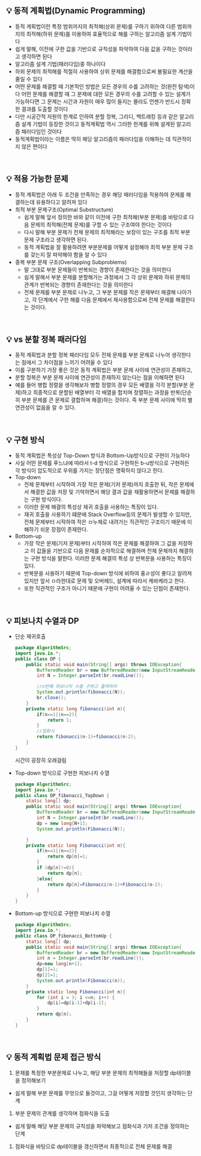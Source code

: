 <aside>
<h2>💡 동적 계획법(Dynamic Programming)</h2>

</aside>

- 동적 계획법이란 특정 범위까지의 최적해(상위 문제)를 구하기 위하여 다른 범위까지의 최적해(하위 문제)를 이용하여 효율적으로 해를 구하는 알고리즘 설계 기법이다
- 쉽게 말해, 이전에 구한 값을 기반으로 규칙성을 파악하여 다음 값을 구하는 것이라고 생각하면 된다
- 알고리즘 설계 기법(패러다임)중 하나이다
- 하위 문제의 최적해를 적절히 사용하여 상위 문제를 해결함으로써 불필요한 계산을 줄일 수 있다
- 어떤 문제를 해결할 때 기본적인 방법은 모든 경우의 수를 고려하는 것(완전 탐색)이다 어떤 문제를 해결할 때 그 문제에 대한 모든 경우의 수를 고려할 수 있는 설계가 가능하다면 그 문제는 시간과 자원이 매우 많이 들지는 몰라도 언젠가 반드시 정확한 결과를 도출할 것이다
- 다만 시공간적 자원의 한계로 인하여 분할 정복, 그리디, 백트래킹 등과 같은 알고리즘 설계 기법이 등장한 것이고 동적계획법 역시 그러한 한계를 위해 설계된 알고리즘 패러다임인 것이다
- 동적계획법이라는 이름은 딱히 해당 알고리즘의 패러다임을 이해하는 데 직관적이지 않은 편이다

<br>
<aside>
<h2>💡 적용 가능한 문제</h2>

</aside>

- 동적 계획법은 아래 두 조건을 만족하는 경우 해당 패러다임을 적용하여 문제를 해결하는데 유용하다고 알려져 있다
- 최적 부분 문제구조(Optimal Substructure)
    - 쉽게 말해 앞서 정의한 바와 같이 이전에 구한 최적해(부분 문제)를 바탕으로 다음 문제의 최적해(전체 문제)를 구할 수 있는 구조여야 한다는 것이다
    - 다시 말해 부분 문제가 전체 문제의 최적해라는 보장이 있는 구조를 최적 부분 문제 구조라고 생각하면 된다.
    - 동적 계획법을 잘 활용하려면 부분문제를 어떻게 설정해야 최적 부분 문제 구조를 갖는지 잘 파악해야 함을 알 수 있다
- 중복 부분 문제 구조(Overlapping Subproblems)
    - 말 그대로 부분 문제들이 반복되는 경향이 존재한다는 것을 의미한다
    - 쉽게 말해서 부분 문제를 분할해가는 과정에서 그 각 상위 문제와 하위 문제의 관계가 반복되는 경향이 존재한다는 것을 의미한다
    - 전체 문제를 부분 문제로 나누고, 그 부분 문제를 작은 문제부터 해결해 나아가고, 각 단계에서 구한 해를 다음 문제에서 재사용함으로써 전체 문제를 해결한다는 것이다.
    
<br>
<aside>
<h2>💡 vs 분할 정복 패러다임</h2>

</aside>

- 동적 계획법과 분할 정복 패러다임 모두 전체 문제를 부분 문제로 나누어 생각한다는 점에서 그 차이점을 느끼기 어려울 수 있다
- 이를 구분하기 가장 좋은 것은 동적 계획법은 부분 문제 사이에 연관성이 존재하고,
- 분할 정복은 부분 문제 사이에 연관성이 존재하지 않는다는 점을 이해하면 된다
- 예를 들어 병합 정렬을 생각해보자 병합 정렬의 경우 모든 배열을 각각 분할(부분 문제)하고 최종적으로 분할된 배열부터 각 배열을 합치며 정렬하는 과정을 반복(단순히 부분 문제를 큰 문제로 결합하며 해결)하는 것이다. 즉 부분 문제 사이에 딱히 별 연관성이 없음을 알 수 있다.
<br>
<aside>
<h2>💡 구현 방식</h2>

</aside>

- 동적 계획법은 특성상 Top-Down 방식과 Bottom-Up방식으로 구현이 가능하다
- 사실 어떤 문제를 푸느냐에 따라서 t-d 방식으로 구현하든 b-u방식으로 구현하든 각 방식이 압도적으로 우위를 가지는 장단점은 명확하지 않다고 한다.
- Top-down
    - 전체 문제부터 시작하여 가장 작은 문제(기저 문제)까지 호출한 뒤, 작은 문제에서 해결한 값을 저장 및 기억하면서 해당 결과 값을 재활용하면서 문제를 해결하는 구현 방식이다.
    - 이러한 문제 해결의 특성상 재귀 호출을 사용하는 특징이 있다.
    - 재귀 호출을 사용하기 떄문에 Stack Overflow등의 문제가 발생할 수 있지만, 전체 문제부터 시작하여 작은 ㅁ누제로 내려가는 직관적인 구조이기 때문에 이해하기 쉬운 장점이 존재한다.
- Bottom-up
    - 가장 작은 문제(기저 문제)부터 시작하여 작은 문제를 해결하여 그 값을 저장하고 이 값들을 기반으로 다음 문제를 순차적으로 해결하며 전체 문제까지 해결하는 구현 방식을 말한다. 이러한 문제 해결의 특성 상 반복문을 사용하는 특징이 있다.
    - 반복문을 사용하기 때문에 Top-down 방식에 비하여 횽ㄹ성이 좋다고 알려져 있지만 앞서 ㅁ라한대로 문제 및 오버헤드, 설계에 따라서 케바케라고 한다.
    - 또한 직관적인 구조가 아니기 때문에 구현이 어려울 수 있는 단점이 존재한다.
<br>
<aside>
<h2>💡 피보나치 수열과 DP</h2>

</aside>

- 단순 재귀호출
    
    ```java
    package AlgorithmSrc;
    import java.io.*;
    public class DP {
        public static void main(String[] args) throws IOException{
            BufferedReader br = new BufferedReader(new InputStreamReader(System.in));
            int N = Integer.parseInt(br.readLine());
    
            //n번째 피보나치 수를 구하고 출력하라
            System.out.println(fibonacci(N));
            br.close();
        }
        private static long fibonacci(int n){
            if(n==1||n==2){
                return 1;
            }
            //점화식
            return fibonacci(n-1)+fibonacci(n-2);
        }
    }
    ```
    
    시간이 굉장히 오래걸림
    
- Top-down 방식으로 구현한 피보나치 수열
    
    ```java
    package AlgorithmSrc;
    import java.io.*;
    public class DP_fibonacci_TopDown {
        static long[] dp;
        public static void main(String[] args) throws IOException{
            BufferedReader br = new BufferedReader(new InputStreamReader(System.in));
            int N = Integer.parseInt(br.readLine());
            dp = new long[N+1];
            System.out.println(Fibonacci(N));
    
        }
        private static long Fibonacci(int n){
            if(n==1||n==2){
                return dp[n]=1;
            }
            if (dp[n]!=0){
                return dp[n];
            }else{
                return dp[n]=Fibonacci(n-1)+Fibonacci(n-2);
            }
        }
    }
    ```
    
- Bottom-up 방식으로 구현한 피보나치 수열
    
    ```java
    package AlgorithmSrc;
    import java.io.*;
    public class DP_fibonacci_BottomUp {
        static long[] dp;
        public static void main(String[] args) throws IOException{
            BufferedReader br = new BufferedReader(new InputStreamReader(System.in));
            int n = Integer.parseInt(br.readLine());
            dp=new long[n+1];
            dp[1]=1;
            dp[2]=1;
            System.out.println(Fibonacci(n));
        }
        private static long Fibonacci(int n){
            for (int i = 3; i <=n; i++) {
                dp[i]=dp[i-1]+dp[i-2];
            }
            return dp[n];
        }
    }
    ```
    
<br>
<aside>
<h2>💡 동적 계획법 문제 접근 방식</h2>

</aside>

1. 문제를 특정한 부분문제로 나누고, 해당 부분 문제의 최적해들을 저장할 dp테이블을 정의해보기
- 쉽게 말해 부분 문제를 무엇으로 둘것이고, 그걸 어떻게 저장할 것인지 생각하는 단계

1. 부분 문제의 관계를 생각하며 점화식을 도출
- 쉽게 말해 해당 부분 문제의 규칙성을 파악해보고 점화식과 기저 조건을 정의하는 단계

1. 점화식을 바탕으로 dp테이블을 갱신하면서 최종적으로 전체 문제를 해결
